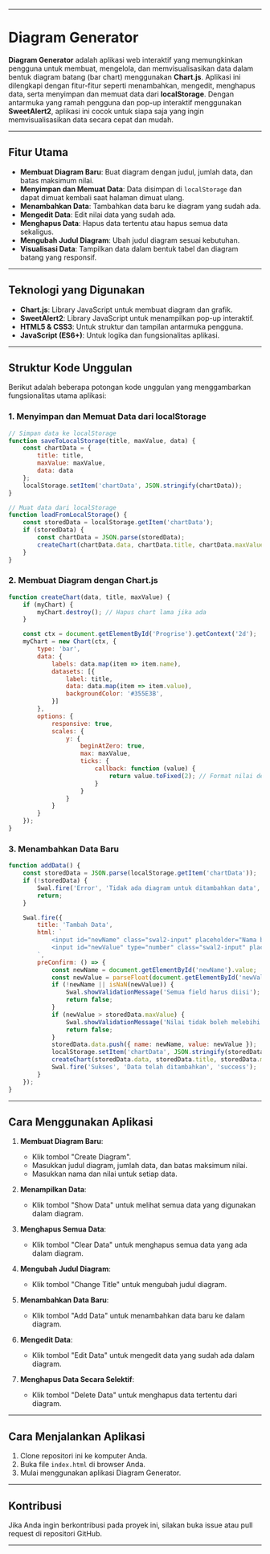 
---

# Diagram Generator

**Diagram Generator** adalah aplikasi web interaktif yang memungkinkan pengguna untuk membuat, mengelola, dan memvisualisasikan data dalam bentuk diagram batang (bar chart) menggunakan **Chart.js**. Aplikasi ini dilengkapi dengan fitur-fitur seperti menambahkan, mengedit, menghapus data, serta menyimpan dan memuat data dari **localStorage**. Dengan antarmuka yang ramah pengguna dan pop-up interaktif menggunakan **SweetAlert2**, aplikasi ini cocok untuk siapa saja yang ingin memvisualisasikan data secara cepat dan mudah.

---

## Fitur Utama

- **Membuat Diagram Baru**: Buat diagram dengan judul, jumlah data, dan batas maksimum nilai.
- **Menyimpan dan Memuat Data**: Data disimpan di `localStorage` dan dapat dimuat kembali saat halaman dimuat ulang.
- **Menambahkan Data**: Tambahkan data baru ke diagram yang sudah ada.
- **Mengedit Data**: Edit nilai data yang sudah ada.
- **Menghapus Data**: Hapus data tertentu atau hapus semua data sekaligus.
- **Mengubah Judul Diagram**: Ubah judul diagram sesuai kebutuhan.
- **Visualisasi Data**: Tampilkan data dalam bentuk tabel dan diagram batang yang responsif.

---

## Teknologi yang Digunakan

- **Chart.js**: Library JavaScript untuk membuat diagram dan grafik.
- **SweetAlert2**: Library JavaScript untuk menampilkan pop-up interaktif.
- **HTML5 & CSS3**: Untuk struktur dan tampilan antarmuka pengguna.
- **JavaScript (ES6+)**: Untuk logika dan fungsionalitas aplikasi.

---

## Struktur Kode Unggulan

Berikut adalah beberapa potongan kode unggulan yang menggambarkan fungsionalitas utama aplikasi:

### 1. **Menyimpan dan Memuat Data dari localStorage**

```javascript
// Simpan data ke localStorage
function saveToLocalStorage(title, maxValue, data) {
    const chartData = {
        title: title,
        maxValue: maxValue,
        data: data
    };
    localStorage.setItem('chartData', JSON.stringify(chartData));
}

// Muat data dari localStorage
function loadFromLocalStorage() {
    const storedData = localStorage.getItem('chartData');
    if (storedData) {
        const chartData = JSON.parse(storedData);
        createChart(chartData.data, chartData.title, chartData.maxValue);
    }
}
```

### 2. **Membuat Diagram dengan Chart.js**

```javascript
function createChart(data, title, maxValue) {
    if (myChart) {
        myChart.destroy(); // Hapus chart lama jika ada
    }

    const ctx = document.getElementById('Progrise').getContext('2d');
    myChart = new Chart(ctx, {
        type: 'bar',
        data: {
            labels: data.map(item => item.name),
            datasets: [{
                label: title,
                data: data.map(item => item.value),
                backgroundColor: '#355E3B',
            }]
        },
        options: {
            responsive: true,
            scales: {
                y: {
                    beginAtZero: true,
                    max: maxValue,
                    ticks: {
                        callback: function (value) {
                            return value.toFixed(2); // Format nilai dengan 2 desimal
                        }
                    }
                }
            }
        }
    });
}
```

### 3. **Menambahkan Data Baru**

```javascript
function addData() {
    const storedData = JSON.parse(localStorage.getItem('chartData'));
    if (!storedData) {
        Swal.fire('Error', 'Tidak ada diagram untuk ditambahkan data', 'error');
        return;
    }

    Swal.fire({
        title: 'Tambah Data',
        html: `
            <input id="newName" class="swal2-input" placeholder="Nama baru">
            <input id="newValue" type="number" class="swal2-input" placeholder="Nilai baru" min="0" step="0.01">
        `,
        preConfirm: () => {
            const newName = document.getElementById('newName').value;
            const newValue = parseFloat(document.getElementById('newValue').value);
            if (!newName || isNaN(newValue)) {
                Swal.showValidationMessage('Semua field harus diisi');
                return false;
            }
            if (newValue > storedData.maxValue) {
                Swal.showValidationMessage('Nilai tidak boleh melebihi batas maksimum ');
                return false;
            }
            storedData.data.push({ name: newName, value: newValue });
            localStorage.setItem('chartData', JSON.stringify(storedData));
            createChart(storedData.data, storedData.title, storedData.maxValue);
            Swal.fire('Sukses', 'Data telah ditambahkan', 'success');
        }
    });
}
```

---

## Cara Menggunakan Aplikasi

1. **Membuat Diagram Baru**:
   - Klik tombol "Create Diagram".
   - Masukkan judul diagram, jumlah data, dan batas maksimum nilai.
   - Masukkan nama dan nilai untuk setiap data.

2. **Menampilkan Data**:
   - Klik tombol "Show Data" untuk melihat semua data yang digunakan dalam diagram.

3. **Menghapus Semua Data**:
   - Klik tombol "Clear Data" untuk menghapus semua data yang ada dalam diagram.

4. **Mengubah Judul Diagram**:
   - Klik tombol "Change Title" untuk mengubah judul diagram.

5. **Menambahkan Data Baru**:
   - Klik tombol "Add Data" untuk menambahkan data baru ke dalam diagram.

6. **Mengedit Data**:
   - Klik tombol "Edit Data" untuk mengedit data yang sudah ada dalam diagram.

7. **Menghapus Data Secara Selektif**:
   - Klik tombol "Delete Data" untuk menghapus data tertentu dari diagram.

---

## Cara Menjalankan Aplikasi

1. Clone repositori ini ke komputer Anda.
2. Buka file `index.html` di browser Anda.
3. Mulai menggunakan aplikasi Diagram Generator.

---

## Kontribusi

Jika Anda ingin berkontribusi pada proyek ini, silakan buka issue atau pull request di repositori GitHub.

---


